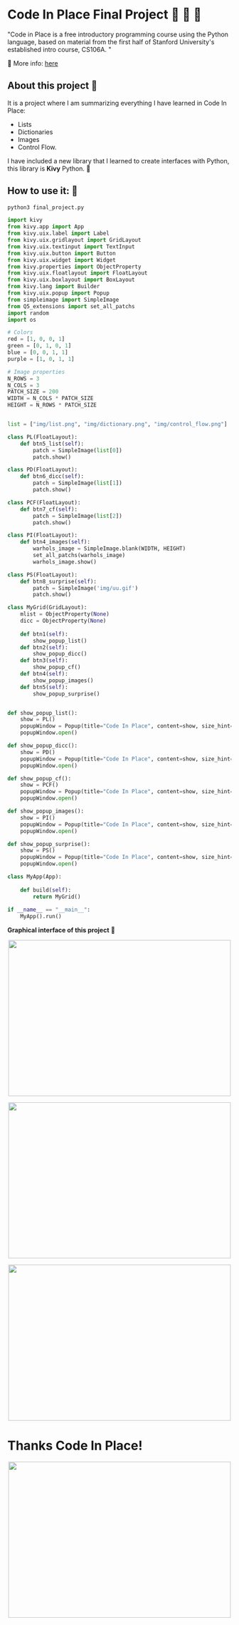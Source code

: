 # **Code In Place Final Project** :herb: :seedling: :tulip:


"Code in Place is a free introductory programming course using the Python language, based on material from the first half of Stanford University's established intro course, CS106A. "

:mega: More info: [here](https://codeinplace.stanford.edu/)

## **About this project**  :paw_prints:
It is a project where I am summarizing everything I have learned in Code In Place: 
  * Lists
  * Dictionaries
  * Images
  * Control Flow.

I have included a new library that I learned to create interfaces with Python, this library is **Kivy** Python.  :blue_car:


## **How to use it:**  :jack_o_lantern:
```bash
python3 final_project.py
```

```python
import kivy
from kivy.app import App 
from kivy.uix.label import Label 
from kivy.uix.gridlayout import GridLayout
from kivy.uix.textinput import TextInput
from kivy.uix.button import Button
from kivy.uix.widget import Widget
from kivy.properties import ObjectProperty
from kivy.uix.floatlayout import FloatLayout
from kivy.uix.boxlayout import BoxLayout
from kivy.lang import Builder
from kivy.uix.popup import Popup
from simpleimage import SimpleImage
from Q5_extensions import set_all_patchs
import random
import os

# Colors
red = [1, 0, 0, 1] 
green = [0, 1, 0, 1] 
blue = [0, 0, 1, 1] 
purple = [1, 0, 1, 1] 

# Image properties
N_ROWS = 3
N_COLS = 3
PATCH_SIZE = 200
WIDTH = N_COLS * PATCH_SIZE
HEIGHT = N_ROWS * PATCH_SIZE


list = ["img/list.png", "img/dictionary.png", "img/control_flow.png"]

class PL(FloatLayout):
    def btn5_list(self):
        patch = SimpleImage(list[0])
        patch.show()

class PD(FloatLayout):
    def btn6_dicc(self):
        patch = SimpleImage(list[1])
        patch.show()

class PCF(FloatLayout):
    def btn7_cf(self):
        patch = SimpleImage(list[2])
        patch.show()

class PI(FloatLayout):
    def btn4_images(self):
        warhols_image = SimpleImage.blank(WIDTH, HEIGHT)
        set_all_patchs(warhols_image)
        warhols_image.show()

class PS(FloatLayout):
    def btn8_surprise(self):
        patch = SimpleImage('img/uu.gif')
        patch.show()

class MyGrid(GridLayout):
    mlist = ObjectProperty(None)
    dicc = ObjectProperty(None)
    
    def btn1(self):
        show_popup_list()    
    def btn2(self):
        show_popup_dicc()
    def btn3(self):
        show_popup_cf()
    def btn4(self):
        show_popup_images()
    def btn5(self):
        show_popup_surprise()


def show_popup_list():
    show = PL()
    popupWindow = Popup(title="Code In Place", content=show, size_hint=(None, None), size=(450,450))
    popupWindow.open()

def show_popup_dicc():
    show = PD()
    popupWindow = Popup(title="Code In Place", content=show, size_hint=(None, None), size=(450,450))
    popupWindow.open()

def show_popup_cf():
    show = PCF()
    popupWindow = Popup(title="Code In Place", content=show, size_hint=(None, None), size=(450,450))
    popupWindow.open()

def show_popup_images():
    show = PI()
    popupWindow = Popup(title="Code In Place", content=show, size_hint=(None, None), size=(450,450))
    popupWindow.open()      

def show_popup_surprise():
    show = PS()
    popupWindow = Popup(title="Code In Place", content=show, size_hint=(None, None), size=(450,450))
    popupWindow.open()

class MyApp(App):
    
    def build(self):
        return MyGrid()  
    
if __name__ == "__main__":
    MyApp().run()


```

**Graphical interface of this project**  :ghost:

<p align="center">
  <img width="500" height="350" src="img/gui-1.png">
</p>

<p align="center">
  <img width="500" height="350" src="img/gui-2.png">
</p>

<p align="center">
  <img width="500" height="350" src="img/gui-3.png">
</p>





# **Thanks Code In Place!**

<p align="center">
  <img width="500" height="350" src="img/uu.gif">
</p>
